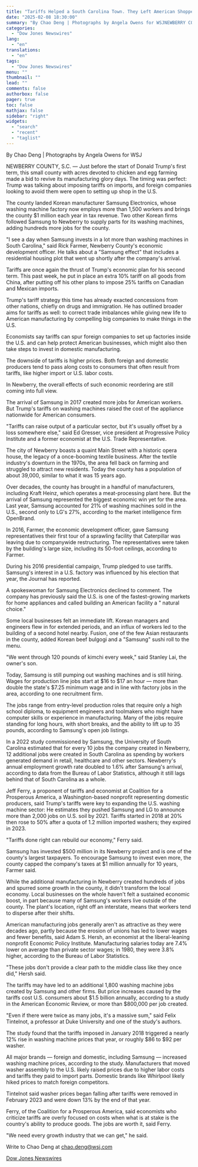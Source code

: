```yaml
---
title: "Tariffs Helped a South Carolina Town. They Left American Shoppers Worse Off. — WSJ"
date: "2025-02-08 18:30:00"
summary: "By Chao Deng | Photographs by Angela Owens for WSJNEWBERRY COUNTY, S.C. — Just before the start of Donald Trump's first term, this small county with acres devoted to chicken and egg farming made a bid to revive its manufacturing glory days. The timing was perfect: Trump was talking about..."
categories:
  - "Dow Jones Newswires"
lang:
  - "en"
translations:
  - "en"
tags:
  - "Dow Jones Newswires"
menu: ""
thumbnail: ""
lead: ""
comments: false
authorbox: false
pager: true
toc: false
mathjax: false
sidebar: "right"
widgets:
  - "search"
  - "recent"
  - "taglist"
---
```


By Chao Deng | Photographs by Angela Owens for WSJ

NEWBERRY COUNTY, S.C. — Just before the start of Donald Trump's first term, this small county with acres devoted to chicken and egg farming made a bid to revive its manufacturing glory days. The timing was perfect: Trump was talking about imposing tariffs on imports, and foreign companies looking to avoid them were open to setting up shop in the U.S.

The county landed Korean manufacturer Samsung Electronics, whose washing machine factory now employs more than 1,500 workers and brings the county $1 million each year in tax revenue. Two other Korean firms followed Samsung to Newberry to supply parts for its washing machines, adding hundreds more jobs for the county.

"I see a day when Samsung invests in a lot more than washing machines in South Carolina," said Rick Farmer, Newberry County's economic development officer. He talks about a "Samsung effect" that includes a residential housing plot that went up shortly after the company's arrival.

Tariffs are once again the thrust of Trump's economic plan for his second term. This past week, he put in place an extra 10% tariff on all goods from China, after putting off his other plans to impose 25% tariffs on Canadian and Mexican imports.

Trump's tariff strategy this time has already exacted concessions from other nations, chiefly on drugs and immigration. He has outlined broader aims for tariffs as well: to correct trade imbalances while giving new life to American manufacturing by compelling big companies to make things in the U.S.

Economists say tariffs can spur foreign companies to set up factories inside the U.S. and can help protect American businesses, which might also then take steps to invest in domestic manufacturing.

The downside of tariffs is higher prices. Both foreign and domestic producers tend to pass along costs to consumers that often result from tariffs, like higher import or U.S. labor costs.

In Newberry, the overall effects of such economic reordering are still coming into full view.

The arrival of Samsung in 2017 created more jobs for American workers. But Trump's tariffs on washing machines raised the cost of the appliance nationwide for American consumers.

"Tariffs can raise output of a particular sector, but it's usually offset by a loss somewhere else," said Ed Gresser, vice president at Progressive Policy Institute and a former economist at the U.S. Trade Representative.

The city of Newberry boasts a quaint Main Street with a historic opera house, the legacy of a once-booming textile business. After the textile industry's downturn in the 1970s, the area fell back on farming and struggled to attract new residents. Today the county has a population of about 39,000, similar to what it was 15 years ago.

Over decades, the county has brought in a handful of manufacturers, including Kraft Heinz, which operates a meat-processing plant here. But the arrival of Samsung represented the biggest economic win yet for the area. Last year, Samsung accounted for 21% of washing machines sold in the U.S., second only to LG's 27%, according to the market intelligence firm OpenBrand.

In 2016, Farmer, the economic development officer, gave Samsung representatives their first tour of a sprawling facility that Caterpillar was leaving due to companywide restructuring. The representatives were taken by the building's large size, including its 50-foot ceilings, according to Farmer.

During his 2016 presidential campaign, Trump pledged to use tariffs. Samsung's interest in a U.S. factory was influenced by his election that year, the Journal has reported.

A spokeswoman for Samsung Electronics declined to comment. The company has previously said the U.S. is one of the fastest-growing markets for home appliances and called building an American facility a " natural choice."

Some local businesses felt an immediate lift. Korean managers and engineers flew in for extended periods, and an influx of workers led to the building of a second hotel nearby. Fusion, one of the few Asian restaurants in the county, added Korean beef bulgogi and a "Samsung" sushi roll to the menu.

"We went through 120 pounds of kimchi every week," said Stanley Lai, the owner's son.

Today, Samsung is still pumping out washing machines and is still hiring. Wages for production line jobs start at $16 to $17 an hour — more than double the state's $7.25 minimum wage and in line with factory jobs in the area, according to one recruitment firm.

The jobs range from entry-level production roles that require only a high school diploma, to equipment engineers and toolmakers who might have computer skills or experience in manufacturing. Many of the jobs require standing for long hours, with short breaks, and the ability to lift up to 35 pounds, according to Samsung's open job listings.

In a 2022 study commissioned by Samsung, the University of South Carolina estimated that for every 10 jobs the company created in Newberry, 12 additional jobs were created in South Carolina as spending by workers generated demand in retail, healthcare and other sectors. Newberry's annual employment growth rate doubled to 1.6% after Samsung's arrival, according to data from the Bureau of Labor Statistics, although it still lags behind that of South Carolina as a whole.

Jeff Ferry, a proponent of tariffs and economist at Coalition for a Prosperous America, a Washington-based nonprofit representing domestic producers, said Trump's tariffs were key to expanding the U.S. washing machine sector: He estimates they pushed Samsung and LG to announce more than 2,000 jobs on U.S. soil by 2021. Tariffs started in 2018 at 20% then rose to 50% after a quota of 1.2 million imported washers; they expired in 2023.

"Tariffs done right can rebuild our economy," Ferry said.

Samsung has invested $500 million in its Newberry project and is one of the county's largest taxpayers. To encourage Samsung to invest even more, the county capped the company's taxes at $1 million annually for 10 years, Farmer said.

While the additional manufacturing in Newberry created hundreds of jobs and spurred some growth in the county, it didn't transform the local economy. Local businesses on the whole haven't felt a sustained economic boost, in part because many of Samsung's workers live outside of the county. The plant's location, right off an interstate, means that workers tend to disperse after their shifts.

American manufacturing jobs generally aren't as attractive as they were decades ago, partly because the erosion of unions has led to lower wages and fewer benefits, said Adam S. Hersh, an economist at the liberal-leaning nonprofit Economic Policy Institute. Manufacturing salaries today are 7.4% lower on average than private sector wages; in 1980, they were 3.8% higher, according to the Bureau of Labor Statistics.

"These jobs don't provide a clear path to the middle class like they once did," Hersh said.

The tariffs may have led to an additional 1,800 washing machine jobs created by Samsung and other firms. But price increases caused by the tariffs cost U.S. consumers about $1.5 billion annually, according to a study in the American Economic Review, or more than $800,000 per job created.

"Even if there were twice as many jobs, it's a massive sum," said Felix Tintelnot, a professor at Duke University and one of the study's authors.

The study found that the tariffs imposed in January 2018 triggered a nearly 12% rise in washing machine prices that year, or roughly $86 to $92 per washer.

All major brands — foreign and domestic, including Samsung — increased washing machine prices, according to the study. Manufacturers that moved washer assembly to the U.S. likely raised prices due to higher labor costs and tariffs they paid to import parts. Domestic brands like Whirlpool likely hiked prices to match foreign competitors.

Tintelnot said washer prices began falling after tariffs were removed in February 2023 and were down 13% by the end of that year.

Ferry, of the Coalition for a Prosperous America, said economists who criticize tariffs are overly focused on costs when what is at stake is the country's ability to produce goods. The jobs are worth it, said Ferry.

"We need every growth industry that we can get," he said.

Write to Chao Deng at chao.deng@wsj.com

[Dow Jones Newswires](https://www.tradingview.com/news/DJN_DN20250208000695:0/)
